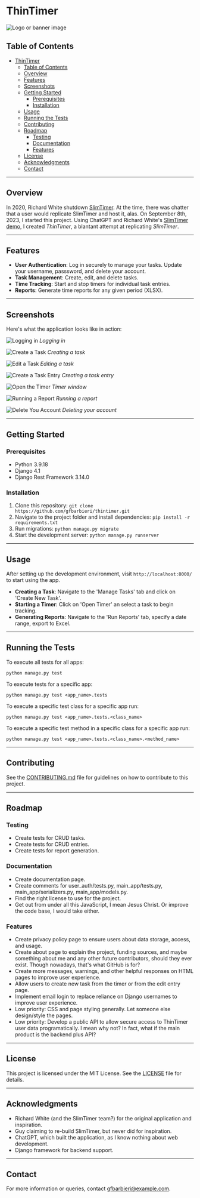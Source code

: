# ThinTimer

![Logo or banner image](assets/images/logo.png)

## Table of Contents

- [ThinTimer](#thintimer)
  - [Table of Contents](#table-of-contents)
  - [Overview](#overview)
  - [Features](#features)
  - [Screenshots](#screenshots)
  - [Getting Started](#getting-started)
    - [Prerequisites](#prerequisites)
    - [Installation](#installation)
  - [Usage](#usage)
  - [Running the Tests](#running-the-tests)
  - [Contributing](#contributing)
  - [Roadmap](#roadmap)
    - [Testing](#testing)
    - [Documentation](#documentation)
    - [Features](#features-1)
  - [License](#license)
  - [Acknowledgments](#acknowledgments)
  - [Contact](#contact)

---

## Overview

In 2020, Richard White shutdown [SlimTimer](slimtimer.com). At the time, there was chatter that a user would replicate SlimTimer and host it, alas. On September 8th, 2023, I started this project. Using ChatGPT and Richard White's [SlimTimer demo](https://www.youtube.com/watch?v=CeedXS-eZTI), I created *ThinTimer*, a blantant attempt at replicating *SlimTimer*.

---

## Features

- **User Authentication**: Log in securely to manage your tasks. Update your username, passsword, and delete your account.
- **Task Management**: Create, edit, and delete tasks.
- **Time Tracking**: Start and stop timers for individual task entries.
- **Reports**: Generate time reports for any given period (XLSX).

---

## Screenshots

Here's what the application looks like in action:

![Logging in](assets/images/login.gif)
*Logging in*

![Create a Task](assets/images/create_task.gif)
*Creating a task*

![Edit a Task](assets/images/screenshot2.gif)
*Editing a task*

![Create a Task Entry](assets/images/create_entry.gif)
*Creating a task entry*

![Open the Timer](assets/images/timer.gif)
*Timer window*

![Running a Report](assets/images/run_report.gif)
*Running a report*

![Delete You Account](assets/images/delete_account.gif)
*Deleting your account*

---

## Getting Started

### Prerequisites
- Python 3.9.18
- Django 4.1
- Django Rest Framework 3.14.0

### Installation

1. Clone this repository: `git clone https://github.com/gfbarbieri/thintimer.git`
2. Navigate to the project folder and install dependencies: `pip install -r requirements.txt`
3. Run migrations: `python manage.py migrate`
4. Start the development server: `python manage.py runserver`

---

## Usage

After setting up the development environment, visit `http://localhost:8000/` to start using the app.

- **Creating a Task**: Navigate to the 'Manage Tasks' tab and click on 'Create New Task'.
- **Starting a Timer**: Click on 'Open Timer' an select a task to begin tracking.
- **Generating Reports**: Navigate to the 'Run Reports' tab, specify a date range, export to Excel.

---

## Running the Tests

To execute all tests for all apps:

```
python manage.py test
```

To execute tests for a specific app:

```
python manage.py test <app_name>.tests
```

To execute a specific test class for a specific app run:

```
python manage.py test <app_name>.tests.<class_name>
```

To execute a specific test method in a specific class for a specific app run:

```
python manage.py test <app_name>.tests.<class_name>.<method_name>
```

---

## Contributing

See the [CONTRIBUTING.md](path/to/CONTRIBUTING.md) file for guidelines on how to contribute to this project.

---

## Roadmap

### Testing
- Create tests for CRUD tasks.
- Create tests for CRUD entries.
- Create tests for report generation.

### Documentation
- Create documentation page.
- Create comments for user_auth/tests.py, main_app/tests.py, main_app/serializers.py, main_app/models.py.
- Find the right license to use for the project.
- Get out from under all this JavaScript, I mean Jesus Christ. Or improve the code base, I would take either.

### Features
- Create privacy policy page to ensure users about data storage, access, and usage.
- Create about page to explain the project, funding sources, and maybe something about me and any other future contributors, should they ever exist. Though nowadays, that's what GitHub is for?
- Create more messages, warnings, and other helpful responses on HTML pages to improve user experience.
- Allow users to create new task from the timer or from the edit entry page.
- Implement email login to replace reliance on Django usernames to improve user experience.
- Low priority: CSS and page styling generally. Let someone else design/style the pages.
- Low priority: Develop a public API to allow secure access to ThinTimer user data programatically. I mean why not? In fact, what if the main product is the backend plus API?

---

## License

This project is licensed under the MIT License. See the [LICENSE](LICENSE.md) file for details.

---

## Acknowledgments

- Richard White (and the SlimTimer team?) for the original application and inspiration.
- Guy claiming to re-build SlimTimer, but never did for inspiration.
- ChatGPT, which built the application, as I know nothing about web development.
- Django framework for backend support.

---

## Contact

For more information or queries, contact [gfbarbieri@example.com](mailto:your-email@example.com).
